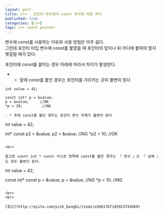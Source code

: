 ```yaml
---
layout: post
title: C++ - 포인터 변수에서 const 위치에 따른 차이 
published: true
categories: [C++]
tags: c++ const pointer
---
```

변수에 const를 사용하는 이유와 사용 방법은 아주 쉽다.  
그런데 포인터 타입 변수에 const를 붙였을 때 포인터의 앞이나 뒤 어디에 붙여야 할지 헷갈릴 때가 있다. 
  
포인터에 const를 붙이는 경우 아래에 따라서 차이가 발생한다.  
- * 앞에 const를 붙인 경우는 포인터를 가리키는 곳이 불변이 된다  
```
int value = 42;

const int* p = &value;
p = &value;     //OK
*p = 10;         //NG
  
- * 후에 const를 붙인 경우는 포인터 변수 자체가 불변이 된다
```
int value = 42;

int* const p2 = &value;
p2 = &value;      //NG
*p2 = 10;          //OK
```
  
<br>  
  
참고로 cosnt int * const 식으로 양쪽에 const를 붙인 경우는 『 변수 』도 『 실체 』도 모두 불변이 된다.  
```
int value = 42;

const int* const p = &value;
p = &value;           //NG
*p = 10;               //NG
```
  
<br>  
<br>  
    
[참고](http://qiita.com/pink_bangbi/items/a36617bf1d5923743d69)